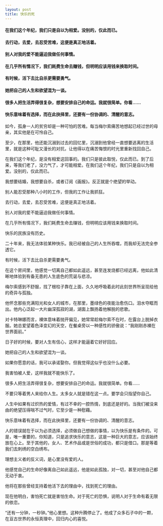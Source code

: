 ```yaml
---
layout: post
title: 快乐的死
---
```

#### 在我们这个年纪，我们只是自以为相爱。没别的，仅此而已。
#### 去行动，去爱，去忍受苦难，这便是真正地活着。
#### 别人对我的爱不能逼迫我做任何事情。
#### 在几乎所有情况下，我们耗费生命去赚钱，但明明应该用钱来换取时间。
#### 有时候，活下去比自杀更需要勇气。
#### 她把自己的人生和欲望混为一谈。
#### 很多人把生活弄得很复杂，想要安排自己的命运。我就很简单。你看……
#### 快乐意味着有选择，而在此抉择里，还要有一份协调的、清醒的意志。
<!-- more -->
如今，孤身一人的贫穷却是一种可怕的苦难。每当梅尔索痛苦地想起已经过世的母亲，其实他是在可怜自己。

至少，在那里，他还能沉溺到过去的回忆里，沉溺到他曾经一直想要逃离的生活里，就是这种可耻又漫长的对抗，让他得以在痛苦悔恨的时光里重新找回自己。

在我们这个年纪，是没有相爱这回事的。我们只是彼此取悦，仅此而已。到了后来，等我们老了，没力气了，才可能相爱。在我们这个年纪，我们只是自以为相爱。没别的，仅此而已。

我想要结婚，我想要自杀，或者订阅《画报》。反正就是个绝望的举动。

别人能忍受那种八小时的工作，但我的工作让我抓狂。

去行动，去爱，去忍受苦难，这便是真正地活着。

别人对我的爱不能逼迫我做任何事情。

在几乎所有情况下，我们耗费生命去赚钱，但明明应该用钱来换取时间。

快乐的民族没有历史。

二十年来，我无法体验某种快乐。我已经被自己的人生所吞噬，而我却无法完全参透它。

有时候，活下去比自杀更需要勇气。

在这个房间里，他感觉一切离自己都如此遥远，甚至连发烧都已经远离，他如此清晰地体验到有备无患的人生底色的荒诞与悲凉。

梅尔索感到不舒服，找了根柱子靠在上面，久久地呼吸着此时此刻世界所呈现给他的奇异与孤独。

他怀念那些充满阳光和女人的城市，在那里，墨绿色的夜能治愈伤口。泪水夺眶而出。他内心泛起一大片幽深孤寂的湖，湖面上飘扬着他解脱的悲歌。

对卡特琳娜而言，裸体意味着抛开偏见，她常常趁梅尔索不在时，在露台上脱掉衣服。她总爱望着色泽变幻的天空，在餐桌旁以一种感性的骄傲说：“我刚刚赤裸在世界面前。”

日子好的时候，要对人生有信心，这样才能逼着它好好回应。

她把自己的人生和欲望混为一谈。

如果你愿意的话，我可以承诺娶你。但我觉得这似乎也没什么必要。

我害怕被人爱，这样我就不能快乐了。

很多人把生活弄得很复杂，想要安排自己的命运。我就很简单。你看……

不要只等着男人来给你人生。太多女人就是错在这一点。要学会只指望你自己。

人生中如果有过炽热的爱情，有过不幸的一腔热情，到底还是好的。当我们被没来由的绝望压得喘不过气时，它至少是一种慰藉。

快乐意味着有选择，而在此抉择里，还要有一份协调的、清醒的意志。

人的错误就在于以为必须选择，必须做自己想做的事情，以为快乐是有条件的。可是，唯一重要的，你知道，只是追求快乐的意志，这是一种巨大的意志，应该始终放在心上。至于其他的，女人、艺术作品或是世俗的成功，都只是借口。那是等着我们去刺绣的空白绣布。

理想主义者的反义词，是心里没有爱的人。

他感觉自己的生命好像离自己如此遥远，他是如此孤独，对一切，甚至对他自己都无动于衷。

他将在那些曾经支持着他活下去的理由中，找到死亡的理由。

现在他明白，害怕死亡就是害怕生命。对于死亡的恐惧，说明人对于生命有着无限的依恋。

“还有一分钟，一秒钟。”他心里想。这种升腾停止了。他成了众多石子中的一颗，在亘古世界的永恒真理中，回归内心的喜悦。